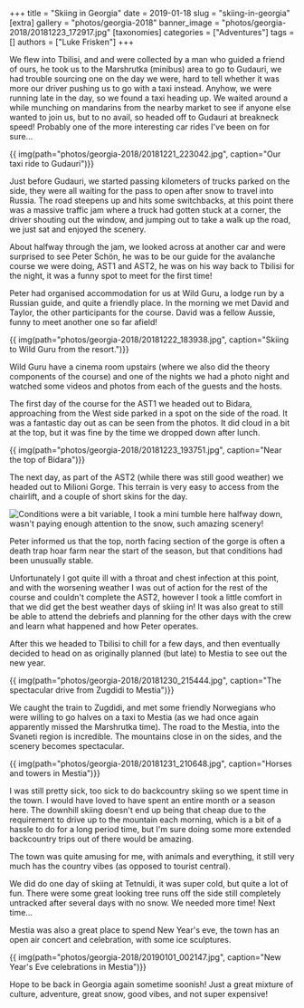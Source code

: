 +++
title = "Skiing in Georgia"
date = 2019-01-18
slug = "skiing-in-georgia"
[extra]
gallery = "photos/georgia-2018"
banner_image = "photos/georgia-2018/20181223_172917.jpg"
[taxonomies]
categories = ["Adventures"]
tags = []
authors = ["Luke Frisken"]
+++

We flew into Tbilisi, and and were collected by a man who guided a
friend of ours, he took us to the Marshrutka (minibus) area to go to
Gudauri, we had trouble sourcing one on the day we were, hard to tell
whether it was more our driver pushing us to go with a taxi instead.
Anyhow, we were running late in the day, so we found a taxi heading up.
We waited around a while munching on mandarins from the nearby market to
see if anyone else wanted to join us, but to no avail, so headed off to
Gudauri at breakneck speed\! Probably one of the more interesting car
rides I've been on for sure...

{{ img(path="photos/georgia-2018/20181221_223042.jpg", caption="Our taxi ride to Gudauri")}}

Just before Gudauri, we started passing kilometers of trucks parked on
the side, they were all waiting for the pass to open after snow to
travel into Russia. The road steepens up and hits some switchbacks, at
this point there was a massive traffic jam where a truck had gotten
stuck at a corner, the driver shouting out the window, and jumping out
to take a walk up the road, we just sat and enjoyed the scenery.

About halfway through the jam, we looked across at another car and were
surprised to see Peter Schön, he was to be our guide for the avalanche
course we were doing, AST1 and AST2, he was on his way back to Tbilisi
for the night, it was a funny spot to meet for the first time\!

Peter had organised accommodation for us at Wild Guru, a lodge run by a
Russian guide, and quite a friendly place. In the morning we met David
and Taylor, the other participants for the course. David was a fellow
Aussie, funny to meet another one so far afield\!

{{ img(path="photos/georgia-2018/20181222_183938.jpg", caption="Skiing to Wild Guru from the
resort.")}}

Wild Guru have a cinema room upstairs (where we also did the theory
components of the course) and one of the nights we had a photo night and
watched some videos and photos from each of the guests and the hosts.

The first day of the course for the AST1 we headed out to Bidara,
approaching from the West side parked in a spot on the side of the road.
It was a fantastic day out as can be seen from the photos. It did cloud
in a bit at the top, but it was fine by the time we dropped down after
lunch.

{{ img(path="photos/georgia-2018/20181223_193751.jpg", caption="Near the top of Bidara")}}

The next day, as part of the AST2 (while there was still good weather)
we headed out to Milioni Gorge. This terrain is very easy to access from
the chairlift, and a couple of short skins for the day.

![Conditions were a bit variable, I took a mini tumble here halfway
down, wasn't paying enough attention to the snow, such amazing
scenery\!](/photos/georgia-2018/20181224_175956.jpg)

Peter informed us that the top, north facing section of the gorge is
often a death trap hoar farm near the start of the season, but that
conditions had been unusually stable.

Unfortunately I got quite ill with a throat and chest infection at this
point, and with the worsening weather I was out of action for the rest
of the course and couldn't complete the AST2, however I took a little
comfort in that we did get the best weather days of skiing in\! It was
also great to still be able to attend the debriefs and planning for the
other days with the crew and learn what happened and how Peter operates.

After this we headed to Tbilisi to chill for a few days, and then
eventually decided to head on as originally planned (but late) to Mestia
to see out the new year.

{{ img(path="photos/georgia-2018/20181230_215444.jpg", caption="The spectacular drive from Zugdidi to
Mestia")}}

We caught the train to Zugdidi, and met some friendly Norwegians who
were willing to go halves on a taxi to Mestia (as we had once again
apparently missed the Marshrutka time). The road to the Mestia, into the
Svaneti region is incredible. The mountains close in on the sides, and
the scenery becomes spectacular.

{{ img(path="photos/georgia-2018/20181231_210648.jpg", caption="Horses and towers in
Mestia")}}

I was still pretty sick, too sick to do backcountry skiing so we spent
time in the town. I would have loved to have spent an entire month or a
season here. The downhill skiing doesn't end up being that cheap due to
the requirement to drive up to the mountain each morning, which is a bit
of a hassle to do for a long period time, but I'm sure doing some more
extended backcountry trips out of there would be amazing.

The town was quite amusing for me, with animals and everything, it still
very much has the country vibes (as opposed to tourist central).

We did do one day of skiing at Tetnuldi, it was super cold, but quite a
lot of fun. There were some great looking tree runs off the side still
completely untracked after several days with no snow. We needed more
time\! Next time...

Mestia was also a great place to spend New Year's eve, the town has an
open air concert and celebration, with some ice sculptures.

{{ img(path="photos/georgia-2018/20190101_002147.jpg", caption="New Year's Eve celebrations in
Mestia")}}

Hope to be back in Georgia again sometime soonish\! Just a great mixture
of culture, adventure, great snow, good vibes, and not super expensive\!
